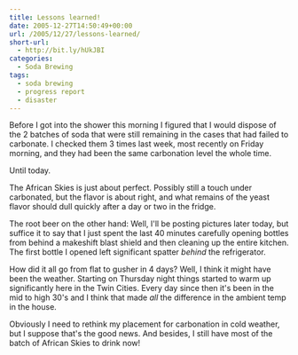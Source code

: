```yaml
---
title: Lessons learned!
date: 2005-12-27T14:50:49+00:00
url: /2005/12/27/lessons-learned/
short-url:
  - http://bit.ly/hUkJBI
categories:
  - Soda Brewing
tags:
  - soda brewing
  - progress report
  - disaster
---
```

Before I got into the shower this morning I figured that I would dispose of the 2 batches of soda that were still remaining in the cases that had failed to carbonate. I checked them 3 times last week, most recently on Friday morning, and they had been the same carbonation level the whole time.

Until today.

The African Skies is just about perfect. Possibly still a touch under carbonated, but the flavor is about right, and what remains of the yeast flavor should dull quickly after a day or two in the fridge.

The root beer on the other hand: Well, I'll be posting pictures later today, but suffice it to say that I just spent the last 40 minutes carefully opening bottles from behind a makeshift blast shield and then cleaning up the entire kitchen. The first bottle I opened left significant spatter <em>behind</em> the refrigerator.

How did it all go from flat to gusher in 4 days? Well, I think it might have been the weather. Starting on Thursday night things started to warm up significantly here in the Twin Cities. Every day since then it's been in the mid to high 30's and I think that made _all_ the difference in the ambient temp in the house.

Obviously I need to rethink my placement for carbonation in cold weather, but I suppose that's the good news. And besides, I still have most of the batch of African Skies to drink now!